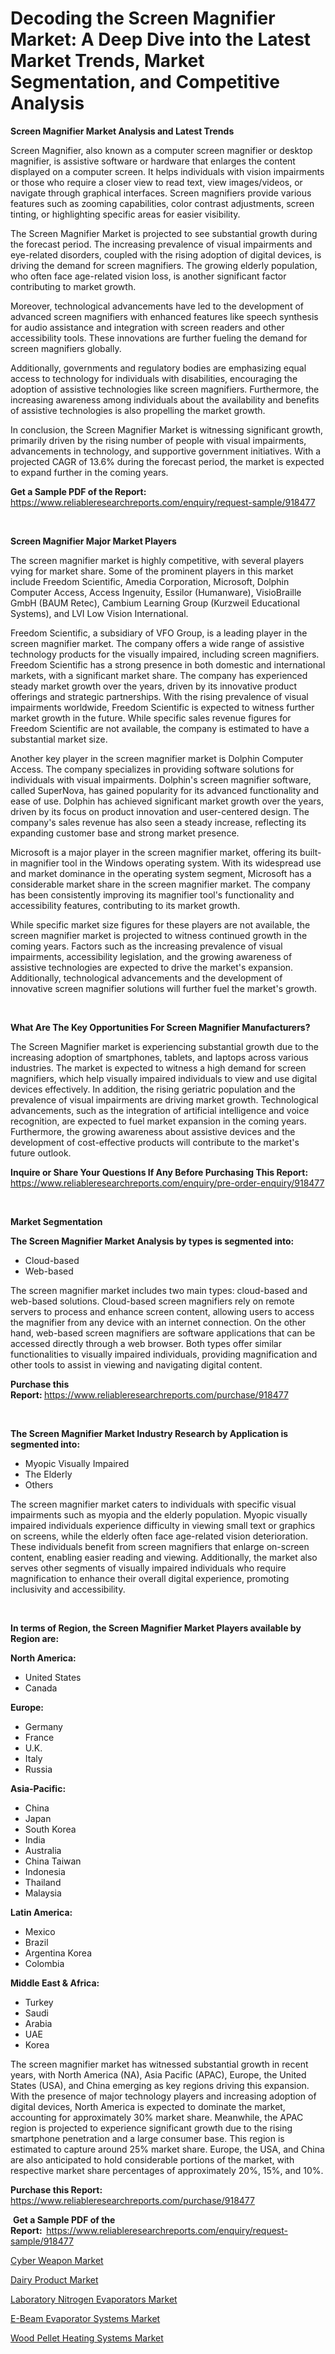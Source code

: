 <p><h1>Decoding the Screen Magnifier Market: A Deep Dive into the Latest Market Trends, Market Segmentation, and Competitive Analysis</h1></p><p><strong>Screen Magnifier Market Analysis and Latest Trends</strong></p>
<p><p>Screen Magnifier, also known as a computer screen magnifier or desktop magnifier, is assistive software or hardware that enlarges the content displayed on a computer screen. It helps individuals with vision impairments or those who require a closer view to read text, view images/videos, or navigate through graphical interfaces. Screen magnifiers provide various features such as zooming capabilities, color contrast adjustments, screen tinting, or highlighting specific areas for easier visibility.</p><p>The Screen Magnifier Market is projected to see substantial growth during the forecast period. The increasing prevalence of visual impairments and eye-related disorders, coupled with the rising adoption of digital devices, is driving the demand for screen magnifiers. The growing elderly population, who often face age-related vision loss, is another significant factor contributing to market growth.</p><p>Moreover, technological advancements have led to the development of advanced screen magnifiers with enhanced features like speech synthesis for audio assistance and integration with screen readers and other accessibility tools. These innovations are further fueling the demand for screen magnifiers globally.</p><p>Additionally, governments and regulatory bodies are emphasizing equal access to technology for individuals with disabilities, encouraging the adoption of assistive technologies like screen magnifiers. Furthermore, the increasing awareness among individuals about the availability and benefits of assistive technologies is also propelling the market growth.</p><p>In conclusion, the Screen Magnifier Market is witnessing significant growth, primarily driven by the rising number of people with visual impairments, advancements in technology, and supportive government initiatives. With a projected CAGR of 13.6% during the forecast period, the market is expected to expand further in the coming years.</p></p>
<p><strong>Get a Sample PDF of the Report:&nbsp;</strong> <a href="https://www.reliableresearchreports.com/enquiry/request-sample/918477">https://www.reliableresearchreports.com/enquiry/request-sample/918477</a></p>
<p>&nbsp;</p>
<p><strong>Screen Magnifier Major Market Players</strong></p>
<p><p>The screen magnifier market is highly competitive, with several players vying for market share. Some of the prominent players in this market include Freedom Scientific, Amedia Corporation, Microsoft, Dolphin Computer Access, Access Ingenuity, Essilor (Humanware), VisioBraille GmbH (BAUM Retec), Cambium Learning Group (Kurzweil Educational Systems), and LVI Low Vision International.</p><p>Freedom Scientific, a subsidiary of VFO Group, is a leading player in the screen magnifier market. The company offers a wide range of assistive technology products for the visually impaired, including screen magnifiers. Freedom Scientific has a strong presence in both domestic and international markets, with a significant market share. The company has experienced steady market growth over the years, driven by its innovative product offerings and strategic partnerships. With the rising prevalence of visual impairments worldwide, Freedom Scientific is expected to witness further market growth in the future. While specific sales revenue figures for Freedom Scientific are not available, the company is estimated to have a substantial market size.</p><p>Another key player in the screen magnifier market is Dolphin Computer Access. The company specializes in providing software solutions for individuals with visual impairments. Dolphin's screen magnifier software, called SuperNova, has gained popularity for its advanced functionality and ease of use. Dolphin has achieved significant market growth over the years, driven by its focus on product innovation and user-centered design. The company's sales revenue has also seen a steady increase, reflecting its expanding customer base and strong market presence.</p><p>Microsoft is a major player in the screen magnifier market, offering its built-in magnifier tool in the Windows operating system. With its widespread use and market dominance in the operating system segment, Microsoft has a considerable market share in the screen magnifier market. The company has been consistently improving its magnifier tool's functionality and accessibility features, contributing to its market growth.</p><p>While specific market size figures for these players are not available, the screen magnifier market is projected to witness continued growth in the coming years. Factors such as the increasing prevalence of visual impairments, accessibility legislation, and the growing awareness of assistive technologies are expected to drive the market's expansion. Additionally, technological advancements and the development of innovative screen magnifier solutions will further fuel the market's growth.</p></p>
<p>&nbsp;</p>
<p><strong>What Are The Key Opportunities For Screen Magnifier Manufacturers?</strong></p>
<p><p>The Screen Magnifier market is experiencing substantial growth due to the increasing adoption of smartphones, tablets, and laptops across various industries. The market is expected to witness a high demand for screen magnifiers, which help visually impaired individuals to view and use digital devices effectively. In addition, the rising geriatric population and the prevalence of visual impairments are driving market growth. Technological advancements, such as the integration of artificial intelligence and voice recognition, are expected to fuel market expansion in the coming years. Furthermore, the growing awareness about assistive devices and the development of cost-effective products will contribute to the market's future outlook.</p></p>
<p><strong>Inquire or Share Your Questions If Any Before Purchasing This Report:</strong> <a href="https://www.reliableresearchreports.com/enquiry/pre-order-enquiry/918477">https://www.reliableresearchreports.com/enquiry/pre-order-enquiry/918477</a></p>
<p>&nbsp;</p>
<p><strong>Market Segmentation</strong></p>
<p><strong>The Screen Magnifier Market Analysis by types is segmented into:</strong></p>
<p><ul><li>Cloud-based</li><li>Web-based</li></ul></p>
<p><p>The screen magnifier market includes two main types: cloud-based and web-based solutions. Cloud-based screen magnifiers rely on remote servers to process and enhance screen content, allowing users to access the magnifier from any device with an internet connection. On the other hand, web-based screen magnifiers are software applications that can be accessed directly through a web browser. Both types offer similar functionalities to visually impaired individuals, providing magnification and other tools to assist in viewing and navigating digital content.</p></p>
<p><strong>Purchase this Report:&nbsp;</strong><a href="https://www.reliableresearchreports.com/purchase/918477">https://www.reliableresearchreports.com/purchase/918477</a></p>
<p>&nbsp;</p>
<p><strong>The Screen Magnifier Market Industry Research by Application is segmented into:</strong></p>
<p><ul><li>Myopic Visually Impaired</li><li>The Elderly</li><li>Others</li></ul></p>
<p><p>The screen magnifier market caters to individuals with specific visual impairments such as myopia and the elderly population. Myopic visually impaired individuals experience difficulty in viewing small text or graphics on screens, while the elderly often face age-related vision deterioration. These individuals benefit from screen magnifiers that enlarge on-screen content, enabling easier reading and viewing. Additionally, the market also serves other segments of visually impaired individuals who require magnification to enhance their overall digital experience, promoting inclusivity and accessibility.</p></p>
<p>&nbsp;</p>
<p><strong>In terms of Region, the Screen Magnifier Market Players available by Region are:</strong></p>
<p>
    <p> <strong> North America: </strong>
        <ul>
            <li>United States</li>
            <li>Canada</li>
        </ul>
        </p> 
    <p> <strong> Europe: </strong>
        <ul>
            <li>Germany</li>
            <li>France</li>
            <li>U.K.</li>
            <li>Italy</li>
            <li>Russia</li>
        </ul>
        </p> 
    <p> <strong> Asia-Pacific: </strong>
        <ul>
            <li>China</li>
            <li>Japan</li>
            <li>South Korea</li>
            <li>India</li>
            <li>Australia</li>
            <li>China Taiwan</li>
            <li>Indonesia</li>
            <li>Thailand</li>
            <li>Malaysia</li>
        </ul>
        </p> 
    <p> <strong> Latin America: </strong>
        <ul>
            <li>Mexico</li>
            <li>Brazil</li>
            <li>Argentina Korea</li>
            <li>Colombia</li>
        </ul>
        </p> 
    <p> <strong> Middle East & Africa: </strong>
        <ul>
            <li>Turkey</li>
            <li>Saudi</li>
            <li>Arabia</li>
            <li>UAE</li>
            <li>Korea</li>
        </ul>
    </p>
    </p>
<p><p>The screen magnifier market has witnessed substantial growth in recent years, with North America (NA), Asia Pacific (APAC), Europe, the United States (USA), and China emerging as key regions driving this expansion. With the presence of major technology players and increasing adoption of digital devices, North America is expected to dominate the market, accounting for approximately 30% market share. Meanwhile, the APAC region is projected to experience significant growth due to the rising smartphone penetration and a large consumer base. This region is estimated to capture around 25% market share. Europe, the USA, and China are also anticipated to hold considerable portions of the market, with respective market share percentages of approximately 20%, 15%, and 10%.</p></p>
<p><strong>Purchase this Report: </strong><a href="https://www.reliableresearchreports.com/purchase/918477">https://www.reliableresearchreports.com/purchase/918477</a></p>
<p>&nbsp;<strong>Get a Sample PDF of the Report:&nbsp;&nbsp;</strong><a href="https://www.reliableresearchreports.com/enquiry/request-sample/918477">https://www.reliableresearchreports.com/enquiry/request-sample/918477</a></p>
<p><strong></strong></p>
<p><p><a href="https://github.com/dzharov81/Market-Research-Report-List-2/blob/main/cyber-weapon-market.md">Cyber Weapon Market</a></p><p><a href="https://github.com/ambrozg/Market-Research-Report-List-2/blob/main/dairy-product-market.md">Dairy Product Market</a></p><p><a href="https://medium.com/@danmacdonald740/laboratory-nitrogen-evaporators-market-competitive-analysis-market-trends-and-forecast-to-2031-ad9441799131">Laboratory Nitrogen Evaporators Market</a></p><p><a href="https://www.linkedin.com/pulse/e-beam-evaporator-systems-market-centers-aspects-growth-share-zzuke?trackingId=l3Br9PdxRHGsS2Q6ZM6uvg%3D%3D">E-Beam Evaporator Systems Market</a></p><p><a href="https://www.linkedin.com/pulse/insights-wood-pellet-heating-systems-market-size-analysing-esr1e?trackingId=WC%2F7kFswR9uwdL6jj4UNAg%3D%3D">Wood Pellet Heating Systems Market</a></p></p>